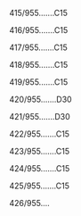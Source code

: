 415/955.......C15 


416/955.......C15 


417/955.......C15 


418/955.......C15 


419/955.......C15 


420/955.......D30 


421/955.......D30 


422/955.......C15 


423/955.......C15 


424/955.......C15 


425/955.......C15 


426/955.... 

